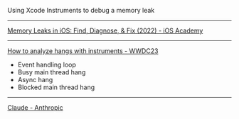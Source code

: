 Using Xcode Instruments to debug a memory leak

- - - -

[Memory Leaks in iOS: Find, Diagnose, & Fix (2022) - iOS Academy](https://youtu.be/b2AgibUg47k?si=s-BGr0OsS9vSUHb7)

- - - -

[How to analyze hangs with instruments - WWDC23](https://developer.apple.com/videos/play/wwdc2023/10248/)
* Event handling loop
* Busy main thread hang
* Async hang
* Blocked main thread hang
- - - -

[Claude - Anthropic](https://www.anthropic.com)
